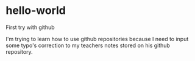 # hello-world
First try with github

I'm trying to learn how to use github repositories because I need to input some typo's correction to my teachers notes stored on his github repository. 

